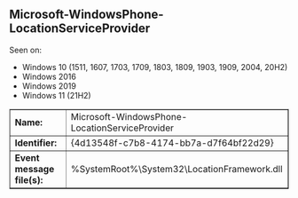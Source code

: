 ## Microsoft-WindowsPhone-LocationServiceProvider

Seen on:
* Windows 10 (1511, 1607, 1703, 1709, 1803, 1809, 1903, 1909, 2004, 20H2)
* Windows 2016
* Windows 2019
* Windows 11 (21H2)

<table border="1" class="docutils">
  <tbody>
    <tr>
      <td><b>Name:</b></td>
      <td>Microsoft-WindowsPhone-LocationServiceProvider</td>
    </tr>
    <tr>
      <td><b>Identifier:</b></td>
      <td>{4d13548f-c7b8-4174-bb7a-d7f64bf22d29}</td>
    </tr>
    <tr>
      <td><b>Event message file(s):</b></td>
      <td>%SystemRoot%\System32\LocationFramework.dll</td>
    </tr>
  </tbody>
</table>

&nbsp;

